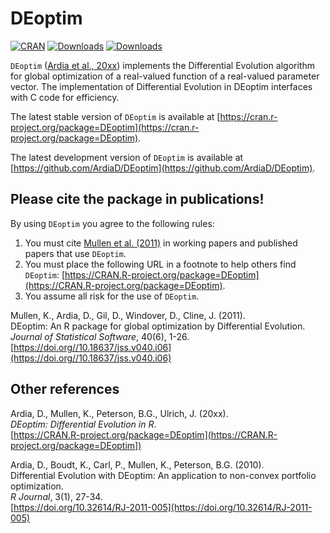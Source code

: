 # DEoptim
[![CRAN](https://www.r-pkg.org/badges/version/DEoptim)](https://cran.r-project.org/package=DEoptim)
[![Downloads](https://cranlogs.r-pkg.org/badges/DEoptim?color=brightgreen)](https://www.r-pkg.org/pkg/DEoptim)
[![Downloads](https://cranlogs.r-pkg.org/badges/grand-total/DEoptim?color=brightgreen)](https://www.r-pkg.org/pkg/DEoptim)

`DEoptim` ([Ardia et al., 20xx](https://CRAN.R-project.org/package=DEoptim)) implements the Differential Evolution algorithm for global optimization of a real-valued function of a real-valued parameter vector. The implementation of Differential Evolution in DEoptim interfaces with C
code for efficiency.  

The latest stable version of `DEoptim` is available at [https://cran.r-project.org/package=DEoptim](https://cran.r-project.org/package=DEoptim).

The latest development version of `DEoptim` is available at [https://github.com/ArdiaD/DEoptim](https://github.com/ArdiaD/DEoptim).

## Please cite the package in publications!

By using `DEoptim` you agree to the following rules: 

1) You must cite [Mullen et al. (2011)](https://doi.org//10.18637/jss.v040.i06) in working papers and published papers that use `DEoptim`.
2) You must place the following URL in a footnote to help others find `DEoptim`: [https://CRAN.R-project.org/package=DEoptim](https://CRAN.R-project.org/package=DEoptim). 
3) You assume all risk for the use of `DEoptim`.

Mullen, K., Ardia, D., Gil, D., Windover, D., Cline, J. (2011).  
DEoptim: An R package for global optimization by Differential Evolution.  
_Journal of Statistical Software_, 40(6), 1-26.  
[https://doi.org//10.18637/jss.v040.i06](https://doi.org//10.18637/jss.v040.i06)

## Other references

Ardia, D., Mullen, K., Peterson, B.G., Ulrich, J. (20xx).  
_DEoptim: Differential Evolution in R_.  
[https://CRAN.R-project.org/package=DEoptim](https://CRAN.R-project.org/package=DEoptim])

Ardia, D., Boudt, K., Carl, P., Mullen, K., Peterson, B.G. (2010).  
Differential Evolution with DEoptim: An application to non-convex portfolio optimization.  
_R Journal_, 3(1), 27-34.  
[https://doi.org/10.32614/RJ-2011-005](https://doi.org/10.32614/RJ-2011-005)
